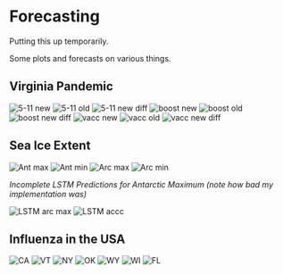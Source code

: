 # Forecasting

Putting this up temporarily.

Some plots and forecasts on various things. 

## Virginia Pandemic 

<img alt="5-11 new" src="./imgs/5-11.png">

<img alt="5-11 old" src="./imgs/old_5-11.png">

<img alt="5-11 new diff" src="./imgs/d5-11.png">

<img alt="boost new" src="./imgs/boost.png">

<img alt="boost old" src="./imgs/old_boost.png">

<img alt="boost new diff" src="./imgs/dBooster.png">

<img alt="vacc new" src="./imgs/vacc.png">

<img alt="vacc old" src="./imgs/old_vacc.png">

<img alt="vacc new diff" src="./imgs/dVaccDose.png">


## Sea Ice Extent 

<img alt="Ant max" src="./imgs/ant_max.png">

<img alt="Ant min" src="./imgs/ant_min.png">

<img alt="Arc max" src="./imgs/arc_max.png">

<img alt="Arc min" src="./imgs/arc_min.png">

_Incomplete LSTM Predictions for Antarctic Maximum (note how bad my implementation was)_ 

<img alt="LSTM arc max" src="./imgs/lstm.png">

<img alt="LSTM accc" src="./imgs/acc.png">

## Influenza in the USA

<img alt="CA" src="./imgs/011222_California.png">

<img alt="VT" src="./imgs/011222_Vermont.png">

<img alt="NY" src="./imgs/011222_New York.png">

<img alt="OK" src="./imgs/011222_Oklahoma.png">

<img alt="WY" src="./imgs/011222_Wyoming.png">

<img alt="WI" src="./imgs/011222_Wisconsin.png">

<img alt="FL" src="./imgs/011222_Florida.png">

